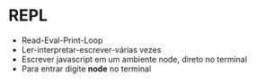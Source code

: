 # REPL

* Read-Eval-Print-Loop
* Ler-interpretar-escrever-várias vezes
* Escrever javascript em um ambiente node, direto no terminal
* Para entrar digite <strong>node</strong> no terminal